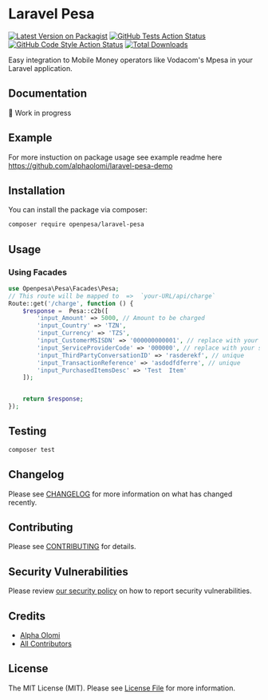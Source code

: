 # Laravel Pesa

[![Latest Version on Packagist](https://img.shields.io/packagist/v/openpesa/laravel-pesa.svg?style=flat-square)](https://packagist.org/packages/openpesa/laravel-pesa)
[![GitHub Tests Action Status](https://img.shields.io/github/workflow/status/openpesa/laravel-pesa/run-tests?label=tests)](https://github.com/openpesa/laravel-pesa/actions?query=workflow%3Arun-tests+branch%3Amain)
[![GitHub Code Style Action Status](https://img.shields.io/github/workflow/status/openpesa/laravel-pesa/Check%20&%20fix%20styling?label=code%20style)](https://github.com/openpesa/laravel-pesa/actions?query=workflow%3A"Check+%26+fix+styling"+branch%3Amain)
[![Total Downloads](https://img.shields.io/packagist/dt/openpesa/laravel-pesa.svg?style=flat-square)](https://packagist.org/packages/openpesa/laravel-pesa)

Easy integration to Mobile Money operators like Vodacom's Mpesa in your Laravel application.

## Documentation 

🚧 Work in progress

## Example 

For more instuction on package usage see example readme here https://github.com/alphaolomi/laravel-pesa-demo

## Installation

You can install the package via composer:

```bash
composer require openpesa/laravel-pesa
```


## Usage
### Using Facades

```php
use Openpesa\Pesa\Facades\Pesa;
// This route will be mapped to  =>  `your-URL/api/charge`
Route::get('/charge', function () {
    $response =  Pesa::c2b([
        'input_Amount' => 5000, // Amount to be charged
        'input_Country' => 'TZN',
        'input_Currency' => 'TZS',
        'input_CustomerMSISDN' => '000000000001', // replace with your phone number
        'input_ServiceProviderCode' => '000000', // replace with your service provider code given by M-Pesa
        'input_ThirdPartyConversationID' => 'rasderekf', // unique
        'input_TransactionReference' => 'asdodfdferre', // unique
        'input_PurchasedItemsDesc' => 'Test  Item'
    ]);


    return $response;
});
```

## Testing

```bash
composer test
```

## Changelog

Please see [CHANGELOG](CHANGELOG.md) for more information on what has changed recently.

## Contributing

Please see [CONTRIBUTING](.github/CONTRIBUTING.md) for details.

## Security Vulnerabilities

Please review [our security policy](../../security/policy) on how to report security vulnerabilities.

## Credits

- [Alpha Olomi](https://github.com/openpesa)
- [All Contributors](../../contributors)

## License

The MIT License (MIT). Please see [License File](LICENSE.md) for more information.
